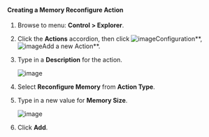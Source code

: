 #### Creating a Memory Reconfigure Action

1. Browse to menu: **Control > Explorer**.

2. Click the **Actions** accordion, then click ![image](../images/1847.png**)Configuration**, ![image](../images/1862.png**)Add a new Action**.

3. Type in a **Description** for the action.

    ![image](../images/1917.png)

4. Select **Reconfigure Memory** from **Action Type**.

5. Type in a new value for **Memory Size**.

    ![image](../images/1918.png)

6. Click **Add**.
